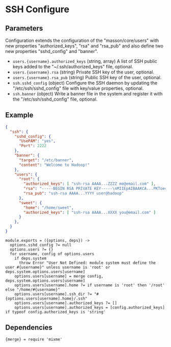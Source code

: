 
# SSH Configure

## Parameters

Configuration extends the configuration of the "masson/core/users" with
new properties "authorized\_keys", "rsa" and "rsa_pub" and also define
two new properties "sshd\_config" and "banner".

*   `users.{username}.authorized_keys` (string, array)
    A list of SSH public keys added to the "~/.ssh/authorized_keys" file, optional.
*   `users.{username}.rsa` (string)
    Private SSH key of the user, optional.
*   `users.{username}.rsa_pub` (string)
    Public SSH key of the user, optional.
*   `ssh.sshd_config` (object)
    Configure the SSH daemon by updating the "/etc/ssh/sshd_config" file with
    key/value properties, optional.
*   `ssh.banner` (object)
    Write a banner file in the system and register it with the "/etc/ssh/sshd_config" file, optional.

## Example

```json
{
  "ssh": {
    "sshd_config": {
      "UsePAM": "yes",
      "Port": 2222
    },
    "banner": {
      "target": "/etc/banner",
      "content": "Welcome to Hadoop!"
    },
    "users": {
      "root": {
        "authorized_keys": [ "ssh-rsa AAAA...ZZZZ me@email.com" ],
        "rsa": "-----BEGIN RSA PRIVATE KEY-----\nMIIEpAIBAAKCA...PKToe4z7C9BqMT7Og==\n-----END RSA PRIVATE KEY-----",
        "rsa_pub": "ssh-rsa AAAA...YYYY user@hadoop"
      },
      "sweet": {
        "home": "/home/sweet",
        "authorized_keys": [ "ssh-rsa AAAA...XXXX you@email.com" ]
      }
    },
  }
}
```

    module.exports = ({options, deps}) ->
      options.sshd_config ?= null
      options.users ?= {}
      for username, config of options.users
        if deps.system
          throw Error "User Not Defined: module system must define the user #{username}" unless username is 'root' or deps.system.options.users[username]
        options.users[username] = merge config, deps.system.options.users[username]
        options.users[username].home ?= if username is 'root' then '/root' else "/home/#{username}"
        options.users[username].ssh_dir ?= "#{options.users[username].home}/.ssh"
        options.users[username].authorized_keys ?= []
        options.users[username].authorized_keys = [config.authorized_keys] if typeof config.authorized_keys is 'string'

## Dependencies

    {merge} = require 'mixme'
